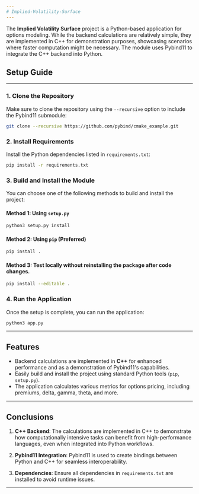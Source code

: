 ```yaml
---
# Implied-Volatility-Surface
---
```


The **Implied Volatility Surface** project is a Python-based application for options modeling. While the backend calculations are relatively simple, they are implemented in C++ for demonstration purposes, showcasing scenarios where faster computation might be necessary. The module uses Pybind11 to integrate the C++ backend into Python.

## Setup Guide
---

### 1. Clone the Repository

Make sure to clone the repository using the `--recursive` option to include the Pybind11 submodule:

```bash
git clone --recursive https://github.com/pybind/cmake_example.git
```

### 2. Install Requirements

Install the Python dependencies listed in `requirements.txt`:

```bash
pip install -r requirements.txt
```

### 3. Build and Install the Module

You can choose one of the following methods to build and install the project:

#### Method 1: Using `setup.py`

```bash
python3 setup.py install
```

#### Method 2: Using `pip` (Preferred)

```bash
pip install .
```

#### Method 3: Test locally without reinstalling the package after code changes.

```bash
pip install --editable .
```

### 4. Run the Application

Once the setup is complete, you can run the application:

```bash
python3 app.py
```

---

## Features

- Backend calculations are implemented in **C++** for enhanced performance and as a demonstration of Pybind11's capabilities.
- Easily build and install the project using standard Python tools (`pip`, `setup.py`).
- The application calculates various metrics for options pricing, including premiums, delta, gamma, theta, and more.

---

## Conclusions

1. **C++ Backend**:
   The calculations are implemented in C++ to demonstrate how computationally intensive tasks can benefit from high-performance languages, even when integrated into Python workflows.

2. **Pybind11 Integration**:
   Pybind11 is used to create bindings between Python and C++ for seamless interoperability.

3. **Dependencies**:
   Ensure all dependencies in `requirements.txt` are installed to avoid runtime issues.

---
